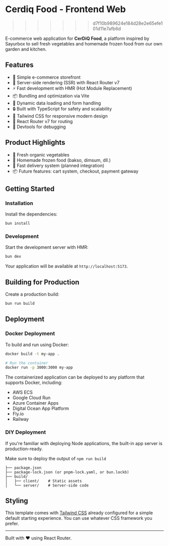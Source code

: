 
# Cerdiq Food - Frontend Web
>>>>>>> d7f10b989624e184d28e2e65efe101d11e7afb6d

E-commerce web application for **CerDiQ Food**, a platform inspired by Sayurbox to sell fresh vegetables and homemade frozen food from our own garden and kitchen.

## Features

- 🛒 Simple e-commerce storefront
- 🚀 Server-side rendering (SSR) with React Router v7
- ⚡️ Fast development with HMR (Hot Module Replacement)
- 📦 Bundling and optimization via Vite
- 🔄 Dynamic data loading and form handling
- 🔒 Built with TypeScript for safety and scalability
- 🎨 Tailwind CSS for responsive modern design
- 🧭 React Router v7 for routing
- 🧪 Devtools for debugging

## Product Highlights

- 🥬 Fresh organic vegetables
- 🍢 Homemade frozen food (bakso, dimsum, dll.)
- 🧊 Fast delivery system (planned integration)
- 📦 Future features: cart system, checkout, payment gateway

## Getting Started

### Installation

Install the dependencies:

```bash
bun install
```

### Development

Start the development server with HMR:

```bash
bun dev
```

Your application will be available at `http://localhost:5173`.

## Building for Production

Create a production build:

```bash
bun run build
```

## Deployment

### Docker Deployment

To build and run using Docker:

```bash
docker build -t my-app .

# Run the container
docker run -p 3000:3000 my-app
```

The containerized application can be deployed to any platform that supports Docker, including:

- AWS ECS
- Google Cloud Run
- Azure Container Apps
- Digital Ocean App Platform
- Fly.io
- Railway

### DIY Deployment

If you're familiar with deploying Node applications, the built-in app server is production-ready.

Make sure to deploy the output of `npm run build`

```
├── package.json
├── package-lock.json (or pnpm-lock.yaml, or bun.lockb)
├── build/
│   ├── client/    # Static assets
│   └── server/    # Server-side code
```

## Styling

This template comes with [Tailwind CSS](https://tailwindcss.com/) already configured for a simple default starting experience. You can use whatever CSS framework you prefer.

---

Built with ❤️ using React Router.
